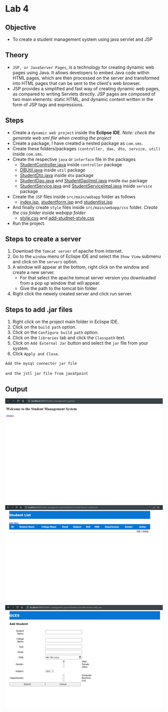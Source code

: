 # Lab 4

## Objective

- To create a student management system using java servlet and JSP

## Theory

- `JSP, or JavaServer Pages`, is a technology for creating dynamic web pages using Java. It allows developers to embed Java code within HTML pages, which are then processed on the server and transformed into HTML pages that can be sent to the client's web browser.
- JSP provides a simplified and fast way of creating dynamic web pages, as compared to writing Servlets directly. JSP pages are composed of two main elements: static HTML, and dynamic content written in the form of JSP tags and expressions.

## Steps

- Create a `dynamic web project` inside the **Eclipse IDE**. *Note: check the generate web xml file when creating the project*
- Create a package, I have created a nested package as `com.sms`.
- Create these folders/packages `(controller, dao, dto, service, util)` inside `com.sms`.
- Create the respective `java` or `interface` file in the packages
    - [StudentController.java](https://github.com/1ayuu/7thsemlabwork/blob/main/EAD/assignments/assignment1/src/main/java/com/sms/controller/StudentController.java) inside `controller` package
    - [DBUtil.java](https://github.com/1ayuu/7thsemlabwork/blob/main/EAD/assignments/assignment1/src/main/java/com/sms/util/DBUtil.java) inside `util` package
    - [StudentDto.java](https://github.com/1ayuu/7thsemlabwork/blob/main/EAD/assignments/assignment1/src/main/java/com/sms/dto/StudentDto.java) inside `dto` package
    - [StudentDao.java](https://github.com/1ayuu/7thsemlabwork/blob/main/EAD/assignments/assignment1/src/main/java/com/sms/dao/StudentDao.java) and [StudentDaoImpl.java](https://github.com/1ayuu/7thsemlabwork/blob/main/EAD/assignments/assignment1/src/main/java/com/sms/dao/StudentDaoImpl.java) inside `dao` package
    - [StudentService.java](https://github.com/1ayuu/7thsemlabwork/blob/main/EAD/assignments/assignment1/src/main/java/com/sms/service/StudentService.java) and [StudentServiceImpl.java](https://github.com/1ayuu/7thsemlabwork/blob/main/EAD/assignments/assignment1/src/main/java/com/sms/service/StudentServiceImpl.java) inside `service` package
- Create the `JSP` files inside `src/main/webapp` folder as follows
    - [index.jsp](https://github.com/1ayuu/7thsemlabwork/blob/main/EAD/assignments/assignment1/src/main/webapp/index.jsp), [studentform.jsp](https://github.com/1ayuu/7thsemlabwork/blob/main/EAD/assignments/assignment1/src/main/webapp/studentform.jsp) and [studentlist.jsp](https://github.com/1ayuu/7thsemlabwork/blob/main/EAD/assignments/assignment1/src/main/webapp/studentlist.jsp)
- And finally create `style` files inside `src/main/webapp/css` folder. *Create the css folder inside webapp folder*
    - [style.css](https://github.com/1ayuu/7thsemlabwork/blob/main/EAD/assignments/assignment1/src/main/webapp/css/style.css) and [add-studnet-style.css](https://github.com/1ayuu/7thsemlabwork/blob/main/EAD/assignments/assignment1/src/main/webapp/css/add-student-style.css)
- Run the project.

## Steps to create a server

1. Download the `Tomcat server` of apache from internet.
2. Go to the `window` menu of Eclispe IDE and select the `Show View` submenu and click on the `servers` option.
3. A window will appear at the bottom, right click on the window and create a new server.
    - For that select the apache tomcat server version you downloaded from a pop up window that will appear.
    - Give the path to the tomcat bin folder
4. Right click the newely created server and click run server. 

## Steps to add .jar files

1. Right click on the project main folder in Eclispe IDE.
2. Click on the `build path` option.
3. Click on the `Configure build path` option.
4. Click on the `libraries` tab and click the `Classpath` text.
5. Click on `Add External Jar` button and select the `jar` file from your system.
6. Click `Apply and Close`.

```
Add the mysql connector jar file

and the jstl jar file from javatpoint
```

## Output

![SMS home page](../../assets/sms_index.png)

![SMS Student List](../../assets/sms_list.png)

![SMS Student Add Form](../../assets/sms_form.png)
